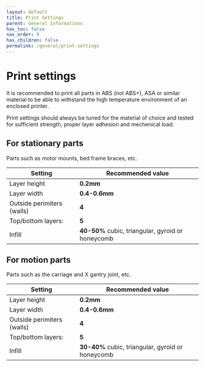 ```yaml
---
layout: default
title: Print Settings
parent: General Informations
has_toc: false
nav_order: 0
has_children: false
permalink: /general/print-settings
---
```


# Print settings

It is recommended to print all parts in ABS (not ABS+), ASA or similar material to be able to withstand
the high temperature environment of an enclosed printer.

Print settings should always be tuned for the material of choice and tested for sufficient strength,
proper layer adhesion and mechenical load.

## For stationary parts

Parts such as motor mounts, bed frame braces, etc.

| Setting                    | Recommended value                                 |
| -------------------------- | ------------------------------------------------- |
| Layer height               | **0.2mm**                                         |
| Layer width                | **0.4-0.6mm**                                     |
| Outside perimiters (walls) | **4**                                             |
| Top/bottom layers:         | **5**                                             |
| Infill                     | **40-50%** cubic, triangular, gyroid or honeycomb |

## For motion parts

Parts such as the carriage and X gantry joint, etc.

| Setting                    | Recommended value                                 |
| -------------------------- | ------------------------------------------------- |
| Layer height               | **0.2mm**                                         |
| Layer width                | **0.4-0.6mm**                                     |
| Outside perimiters (walls) | **4**                                             |
| Top/bottom layers:         | **5**                                             |
| Infill                     | **30-40%** cubic, triangular, gyroid or honeycomb |
